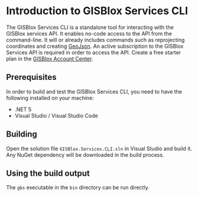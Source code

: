 # Introduction to GISBlox Services CLI
The GISBlox Services CLI is a standalone tool for interacting with the GISBlox services API. It enables no-code access to the API from the command-line. It will or already includes commands such as reprojecting coordinates and creating [GeoJson](https://en.wikipedia.org/wiki/GeoJSON). An active subscription to the GISBlox Services API is required in order to access the API. Create a free starter plan in the [GISBlox Account Center](https://account.gisblox.com/). 

## Prerequisites

In order to build and test the GISBlox Services CLI, you need to have the following installed on your machine:
- .NET 5
- Visual Studio / Visual Studio Code

## Building

Open the solution file `GISBlox.Services.CLI.sln` in Visual Studio and build it. Any NuGet dependency will be downloaded in the build process.

## Using the build output

The `gbs` executable in the `bin` directory can be run directly.
